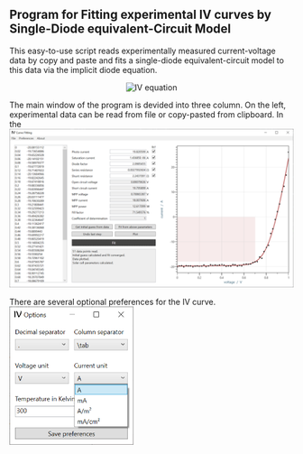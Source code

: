## Program for Fitting experimental IV curves by Single-Diode equivalent-Circuit Model

This easy-to-use script reads experimentally measured current-voltage data by copy and paste and fits a single-diode equivalent-circuit model to this data via the implicit diode equation.
<p align="center">
  <img src="https://latex.codecogs.com/png.latex?%5Cdpi%7B120%7D%20%5Cfn_jvn%20%5Ccolor%7BDarkOrange%7D%20I%28V%29%20%3D%20I_%5Ctext%7Bph%7D%20&plus;%20I_0%20%5Ccdot%20%5Cleft%28%5Cexp%5Cleft%28%5Cfrac%7Bq_e%20%5Ccdot%20%5Cleft%28V%20-%20I%28V%29%29%20R_%5Ctext%7Bs%7D%5Cright%29%7D%7Bn%20k_%5Ctext%7BB%7D%20T%7D%5Cright%29%20-%201%5Cright%29%20&plus;%20%5Cfrac%7BV%20-%20I%28V%29%20R_%5Ctext%7Bs%7D%7D%7BR_%5Ctext%7Bshunt%7D%7D" alt="IV equation"/>
</p>

The main window of the program is devided into three column. On the left, experimental data can be read from file or copy-pasted from clipboard.
In the 
![screenshot of main program](./screenshots/program.png)

There are several optional preferences for the IV curve.<br>
<img src="./screenshots/options.png" alt="screenshots of option window" width="220"/>
